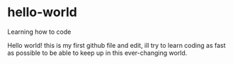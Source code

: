 # hello-world
Learning how to code

Hello world! this is my first github file and edit, ill try to learn coding as fast as possible to be able to keep up in this ever-changing world.
